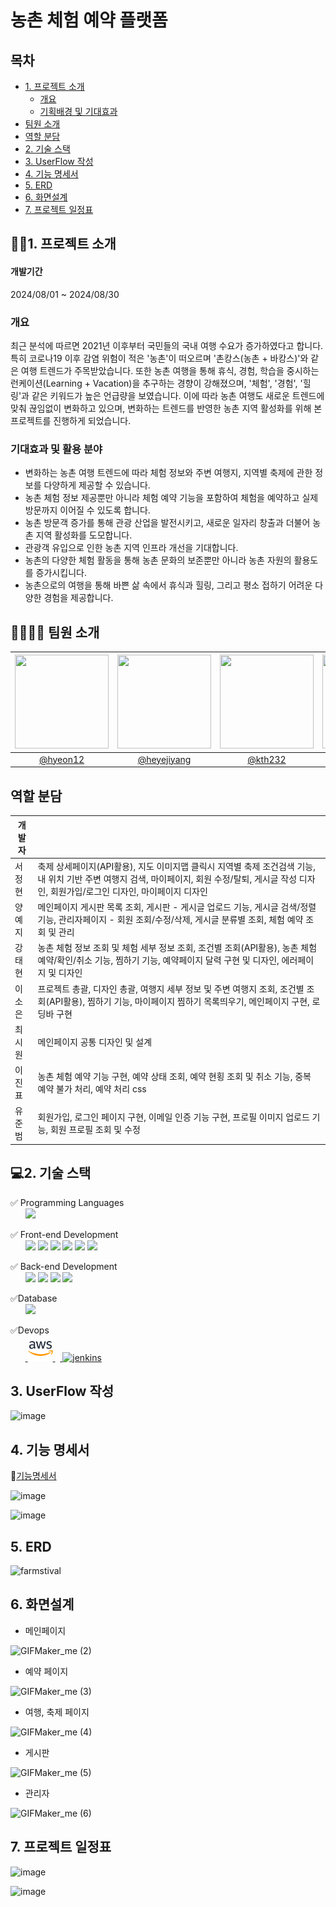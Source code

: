# 농촌 체험 예약 플랫폼

## 목차

- [1. 프로젝트 소개](#1-프로젝트-소개)
    * [개요](#개요)
    * [기획배경 및 기대효과](#기획배경-및-기대효과)
- [팀원 소개](#팀원-소개)
- [역할 분담](#역할-분담)
- [2. 기술 스택](#2-기술-스택)
- [3. UserFlow 작성](#3-UserFlow-작성)
- [4. 기능 명세서](#4-기능-명세서)
- [5. ERD](#5-ERD)
- [6. 화면설계](#6-화면설계)
- [7. 프로젝트 일정표](#7-프로젝트-일정표표)

## 👩‍🏫1. 프로젝트 소개

#### 개발기간
2024/08/01 ~ 2024/08/30

### 개요

최근 분석에 따르면 2021년 이후부터 국민들의 국내 여행 수요가 증가하였다고 합니다. 특히 코로나19 이후 감염 위험이 적은 '농촌'이 떠오르며 '촌캉스(농촌 + 바캉스)'와 같은 여행 트렌드가 주목받았습니다. 또한 농촌 여행을 통해 휴식, 경험, 학습을 중시하는 런케이션(Learning + Vacation)을 추구하는 경향이 강해졌으며, '체험', '경험', '힐링'과 같은 키워드가 높은 언급량을 보였습니다. 이에 따라 농촌 여행도 새로운 트렌드에 맞춰 끊임없이 변화하고 있으며, 변화하는 트렌드를 반영한 농촌 지역 활성화를 위해 본 프로젝트를 진행하게 되었습니다.

### 기대효과 및 활용 분야

- 변화하는 농촌 여행 트렌드에 따라 체험 정보와 주변 여행지, 지역별 축제에 관한 정보를 다양하게 제공할 수 있습니다.
- 농촌 체험 정보 제공뿐만 아니라 체험 예약 기능을 포함하여 체험을 예약하고 실제 방문까지 이어질 수 있도록 합니다.
- 농촌 방문객 증가를 통해 관광 산업을 발전시키고, 새로운 일자리 창출과 더불어 농촌 지역 활성화를 도모합니다.
- 관광객 유입으로 인한 농촌 지역 인프라 개선을 기대합니다.
- 농촌의 다양한 체험 활동을 통해 농촌 문화의 보존뿐만 아니라 농촌 자원의 활용도를 증가시킵니다.
- 농촌으로의 여행을 통해 바쁜 삶 속에서 휴식과 힐링, 그리고 평소 접하기 어려운 다양한 경험을 제공합니다.

## 👨‍👩‍👧‍👦 팀원 소개
|<img src="https://avatars.githubusercontent.com/u/163953938?v=4" width="150" height="150"/>|<img src="https://avatars.githubusercontent.com/u/132132524?v=4" width="150" height="150"/>|<img src="https://avatars.githubusercontent.com/u/136600208?v=4" width="150" height="150"/>|<img src="https://avatars.githubusercontent.com/u/154653812?v=4" width="150" height="150"/>|<img src="https://avatars.githubusercontent.com/u/163940532?v=4" width="150" height="150"/>|<img src="https://avatars.githubusercontent.com/u/164159618?v=4" width="150" height="150"/>|<img src="https://avatars.githubusercontent.com/u/163953803?v=4" width="150" height="150"/>|
|:-:|:-:|:-:|:-:|:-:|:-:|:-:|
|[@hyeon12](https://github.com/hyeon12)|[@heyejiyang](https://github.com/heyejiyang)|[@kth232](https://github.com/kth232)|[@soeunl](https://github.com/soeunl)|[@siwon9](https://github.com/siwon9)|[@Yunda0204](https://github.com/Yunda0204)|[@beom33](https://github.com/beom33)|
## 역할 분담

| 개발자 | |
|-----------|---------|
| 서정현 |축제 상세페이지(API활용), 지도 이미지맵 클릭시 지역별 축제 조건검색 기능, 내 위치 기반 주변 여행지 검색, 마이페이지, 회원 수정/탈퇴, 게시글 작성 디자인, 회원가입/로그인 디자인, 마이페이지 디자인|
| 양예지 |메인페이지 게시판 목록 조회, 게시판 - 게시글 업로드 기능, 게시글 검색/정렬기능, 관리자페이지 - 회원 조회/수정/삭제, 게시글 분류별 조회, 체험 예약 조회 및 관리 |
| 강태현 |농촌 체험 정보 조회 및 체험 세부 정보 조회, 조건별 조회(API활용), 농촌 체험 예약/확인/취소 기능, 찜하기 기능, 예약페이지 달력 구현 및 디자인, 에러페이지 및 디자인|
| 이소은 | 프로젝트 총괄, 디자인 총괄, 여행지 세부 정보 및 주변 여행지 조회, 조건별 조회(API활용), 찜하기 기능, 마이페이지 찜하기 목록띄우기, 메인페이지 구현, 로딩바 구현 |
| 최시원 |메인페이지 공통 디자인 및 설계|
| 이진표 | 농촌 체험 예약 기능 구현, 예약 상태 조회, 예약 현횡 조회 및 취소 기능, 중복 예약 불가 처리, 예약 처리 css|
| 유준범 |회원가입, 로그인 페이지 구현, 이메일 인증 기능 구현, 프로필 이미지 업로드 기능, 회원 프로필 조회 및 수정 |
## 💻2. 기술 스택

✅ Programming Languages
<br>
&nbsp;&nbsp;&nbsp;&nbsp;&nbsp;&nbsp;<img src="https://img.shields.io/badge/java-007396?style=for-the-badge&logo=java&logoColor=white">

✅ Front-end Development <br>
&nbsp;&nbsp;&nbsp;&nbsp;&nbsp;&nbsp;<img src="https://img.shields.io/badge/html5-E34F26?style=for-the-badge&logo=html5&logoColor=white">
<img src="https://img.shields.io/badge/css-1572B6?style=for-the-badge&logo=css3&logoColor=white">
<img src="https://img.shields.io/badge/javascript-F7DF1E?style=for-the-badge&logo=javascript&logoColor=black">
<img src="https://img.shields.io/badge/react-61DAFB?style=for-the-badge&logo=react&logoColor=black">
<img src="https://img.shields.io/badge/bootstrap-7952B3?style=for-the-badge&logo=bootstrap&logoColor=white">
<img src="https://img.shields.io/badge/Thymeleaf-005F0F?style=for-the-badge&logo=Thymeleaf&logoColor=white">

✅ Back-end Development <br>
&nbsp;&nbsp;&nbsp;&nbsp;&nbsp;&nbsp;<img src="https://img.shields.io/badge/spring-6DB33F?style=for-the-badge&logo=spring&logoColor=white">
<img src="https://img.shields.io/badge/springboot-6DB33F?style=for-the-badge&logo=springboot&logoColor=white">
<img src="https://img.shields.io/badge/Spring Security-6DB33F?style=for-the-badge&logo=Spring Security&logoColor=white">
<img src="https://img.shields.io/badge/gradle-02303A?style=for-the-badge&logo=gradle&logoColor=white">

✅Database <br>
&nbsp;&nbsp;&nbsp;&nbsp;&nbsp;&nbsp;<img src="https://img.shields.io/badge/oracle-F80000?style=for-the-badge&logo=oracle&logoColor=white">

✅Devops <br>
&nbsp;&nbsp;&nbsp;&nbsp;&nbsp;&nbsp;<a href="https://aws.amazon.com" target="_blank" rel="noreferrer"> <img src="https://raw.githubusercontent.com/devicons/devicon/master/icons/amazonwebservices/amazonwebservices-original-wordmark.svg" alt="aws" width="40" height="40"/> </a>
&nbsp;&nbsp;<a href="https://www.jenkins.io" target="_blank" rel="noreferrer"> <img src="https://www.vectorlogo.zone/logos/jenkins/jenkins-icon.svg" alt="jenkins" width="40" height="40"/> </a>

## 3. UserFlow 작성

![image](https://github.com/user-attachments/assets/39ea9435-2642-42a5-af24-4dea62b39642)


## 4. 기능 명세서
📄[기능명세서](https://www.notion.so/c9d367c479054e918154883713dd2164?pvs=4)

![image](https://github.com/user-attachments/assets/f78af26e-325d-4183-ae36-0e49aaf2a42f)


![image](https://github.com/user-attachments/assets/2484ded7-5ddc-4fb5-b375-c28ac8bf6f71)


## 5. ERD
![farmstival](https://github.com/user-attachments/assets/39925f85-bc8f-43de-bda7-742b7a618104)

## 6. 화면설계

- 메인페이지
  
![GIFMaker_me (2)](https://github.com/user-attachments/assets/1069fa6f-92af-4669-b86c-14346694b74e)

- 예약 페이지

![GIFMaker_me (3)](https://github.com/user-attachments/assets/475ae6cb-abeb-472c-a796-05dc64ff681c)

- 여행, 축제 페이지
  
![GIFMaker_me (4)](https://github.com/user-attachments/assets/9c26eea6-149a-4184-9d11-9282549c7466)

- 게시판
  
![GIFMaker_me (5)](https://github.com/user-attachments/assets/cd18abdf-d335-45b3-888a-72d9b2c3b118)

- 관리자

![GIFMaker_me (6)](https://github.com/user-attachments/assets/cb2150f3-778c-4175-aabd-8aae39c7d9c4)


## 7. 프로젝트 일정표

![image](https://github.com/user-attachments/assets/dd30110d-de91-4d6f-812c-5edb57c9575d)

![image](https://github.com/user-attachments/assets/a4d9c57b-3176-4180-8ef6-5403222f6e16)


<!--

**Here are some ideas to get you started:**

🙋‍♀️ A short introduction - what is your organization all about?
🌈 Contribution guidelines - how can the community get involved?
👩‍💻 Useful resources - where can the community find your docs? Is there anything else the community should know?
🍿 Fun facts - what does your team eat for breakfast?
🧙 Remember, you can do mighty things with the power of [Markdown](https://docs.github.com/github/writing-on-github/getting-started-with-writing-and-formatting-on-github/basic-writing-and-formatting-syntax)
-->
